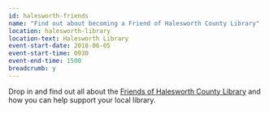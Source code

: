 ```yaml
---
id: halesworth-friends
name: "Find out about becoming a Friend of Halesworth County Library"
location: halesworth-library
location-text: Halesworth Library
event-start-date: 2018-06-05
event-start-time: 0930
event-end-time: 1500
breadcrumb: y
---
```


Drop in and find out all about the [Friends of Halesworth County Library](/about/member-organisations/friends-of-halesworth-county-library/) and how you can help support your local library.
